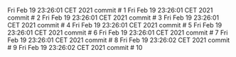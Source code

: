 Fri Feb 19 23:26:01 CET 2021
commit # 1
Fri Feb 19 23:26:01 CET 2021
commit # 2
Fri Feb 19 23:26:01 CET 2021
commit # 3
Fri Feb 19 23:26:01 CET 2021
commit # 4
Fri Feb 19 23:26:01 CET 2021
commit # 5
Fri Feb 19 23:26:01 CET 2021
commit # 6
Fri Feb 19 23:26:01 CET 2021
commit # 7
Fri Feb 19 23:26:01 CET 2021
commit # 8
Fri Feb 19 23:26:02 CET 2021
commit # 9
Fri Feb 19 23:26:02 CET 2021
commit # 10
